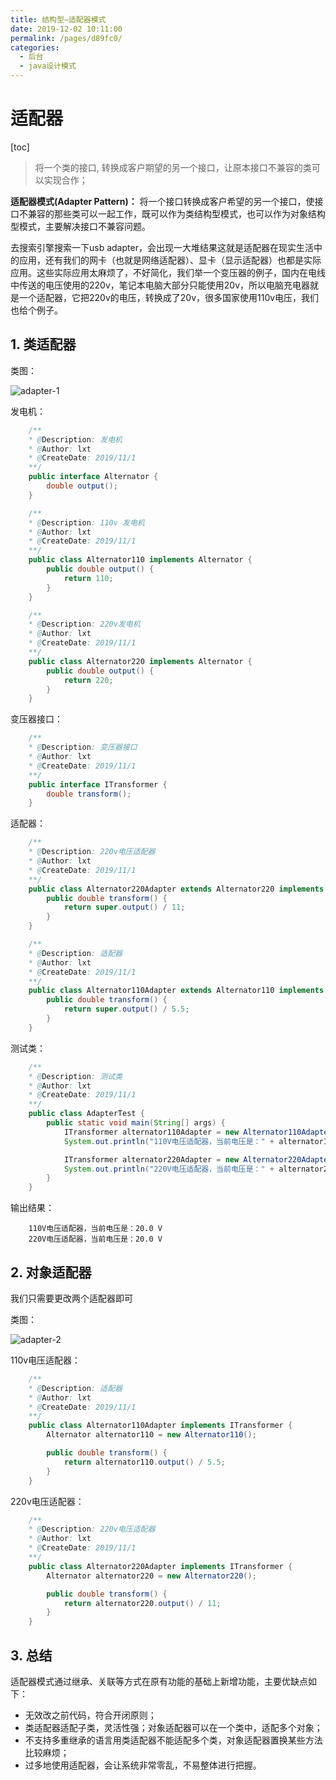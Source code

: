 ```yaml
---
title: 结构型—适配器模式
date: 2019-12-02 10:11:00
permalink: /pages/d89fc0/
categories:
  - 后台
  - java设计模式
---
```


# 适配器

[toc]

> 将一个类的接口, 转换成客户期望的另一个接口，让原本接口不兼容的类可以实现合作；

**适配器模式(Adapter Pattern)：** 将一个接口转换成客户希望的另一个接口，使接口不兼容的那些类可以一起工作，既可以作为类结构型模式，也可以作为对象结构型模式，主要解决接口不兼容问题。

去搜索引擎搜索一下usb adapter，会出现一大堆结果这就是适配器在现实生活中的应用，还有我们的网卡（也就是网络适配器）、显卡（显示适配器）也都是实际应用。这些实际应用太麻烦了，不好简化，我们举一个变压器的例子，国内在电线中传送的电压使用的220v，笔记本电脑大部分只能使用20v，所以电脑充电器就是一个适配器，它把220v的电压，转换成了20v，很多国家使用110v电压，我们也给个例子。

## 1. 类适配器

类图：

![adapter-1](https://gitee.com/leixiaoai/markdown/raw/master/02.后台/01.java设计模式/images/adapter/adapter-1.png)

发电机：

```java
    /**
    * @Description: 发电机
    * @Author: lxt
    * @CreateDate: 2019/11/1
    **/
    public interface Alternator {
        double output();
    }

    /**
    * @Description: 110v 发电机
    * @Author: lxt
    * @CreateDate: 2019/11/1
    **/
    public class Alternator110 implements Alternator {
        public double output() {
            return 110;
        }
    }

    /**
    * @Description: 220v发电机
    * @Author: lxt
    * @CreateDate: 2019/11/1
    **/
    public class Alternator220 implements Alternator {
        public double output() {
            return 220;
        }
    }
```

变压器接口：

```java
    /**
    * @Description: 变压器接口
    * @Author: lxt
    * @CreateDate: 2019/11/1
    **/
    public interface ITransformer {
        double transform();
    }
```

适配器：

```java
    /**
    * @Description: 220v电压适配器
    * @Author: lxt
    * @CreateDate: 2019/11/1
    **/
    public class Alternator220Adapter extends Alternator220 implements ITransformer {
        public double transform() {
            return super.output() / 11;
        }
    }

    /**
    * @Description: 适配器
    * @Author: lxt
    * @CreateDate: 2019/11/1
    **/
    public class Alternator110Adapter extends Alternator110 implements ITransformer {
        public double transform() {
            return super.output() / 5.5;
        }
    }
```

测试类：

```java
    /**
    * @Description: 测试类
    * @Author: lxt
    * @CreateDate: 2019/11/1
    **/
    public class AdapterTest {
        public static void main(String[] args) {
            ITransformer alternator110Adapter = new Alternator110Adapter();
            System.out.println("110V电压适配器，当前电压是：" + alternator110Adapter.transform() + " V");

            ITransformer alternator220Adapter = new Alternator220Adapter();
            System.out.println("220V电压适配器，当前电压是：" + alternator220Adapter.transform() + " V");
        }
    }
```

输出结果：

```string
    110V电压适配器，当前电压是：20.0 V
    220V电压适配器，当前电压是：20.0 V
```

## 2. 对象适配器

我们只需要更改两个适配器即可

类图：

![adapter-2](https://gitee.com/leixiaoai/markdown/raw/master/02.后台/01.java设计模式/images/adapter/adapter-2.png)

110v电压适配器：

```java
    /**
    * @Description: 适配器
    * @Author: lxt
    * @CreateDate: 2019/11/1
    **/
    public class Alternator110Adapter implements ITransformer {
        Alternator alternator110 = new Alternator110();

        public double transform() {
            return alternator110.output() / 5.5;
        }
    }
```

220v电压适配器：

```java
    /**
    * @Description: 220v电压适配器
    * @Author: lxt
    * @CreateDate: 2019/11/1
    **/
    public class Alternator220Adapter implements ITransformer {
        Alternator alternator220 = new Alternator220();

        public double transform() {
            return alternator220.output() / 11;
        }
    }
```

## 3. 总结

适配器模式通过继承、关联等方式在原有功能的基础上新增功能，主要优缺点如下：

- 无效改之前代码，符合开闭原则；
- 类适配器适配子类，灵活性强；对象适配器可以在一个类中，适配多个对象；
- 不支持多重继承的语言用类适配器不能适配多个类，对象适配器置换某些方法比较麻烦；
- 过多地使用适配器，会让系统非常零乱，不易整体进行把握。
